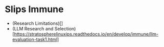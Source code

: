 # Slips Immune


- (Research Limitations)[]
- (LLM Research and Selection)[https://stratospherelinuxips.readthedocs.io/en/develop/immune/llm-evaluation-task1.html]

